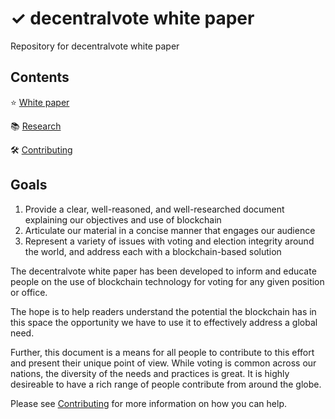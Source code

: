 # ✓ decentralvote white paper
Repository for decentralvote white paper

## Contents

⭐️ [White paper](WHITEPAPER.md)

📚 [Research](RESEARCH.md)

🛠 [Contributing](CONTRIBUTING.md)

## Goals

1. Provide a clear, well-reasoned, and well-researched document explaining our objectives and use of blockchain
2. Articulate our material in a concise manner that engages our audience
3. Represent a variety of issues with voting and election integrity around the world, and address each with a blockchain-based solution

The decentralvote white paper has been developed to inform and educate people on the use of blockchain technology for voting for any given position or office.

The hope is to help readers understand the potential the blockchain has in this space the opportunity we have to use it to effectively address a global need.

Further, this document is a means for all people to contribute to this effort and present their unique point of view. While voting is common across our nations, the diversity of the needs and practices is great. It is highly desireable to have a rich range of people contribute from around the globe.

Please see [Contributing](CONTRIBUTING.md) for more information on how you can help.